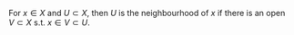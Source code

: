For $x\in X$ and $U\subset X$, then $U$ is the neighbourhood of $x$ if there is an open $V\subset X$ s.t. $x\in V\subset U$.